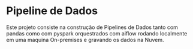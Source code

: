 # Pipeline de Dados

Este projeto consiste na construção de Pipelines de Dados tanto com pandas como com pyspark orquestrados com aiflow rodando localmente em uma maquina On-premises e gravando os dados na Nuvem.